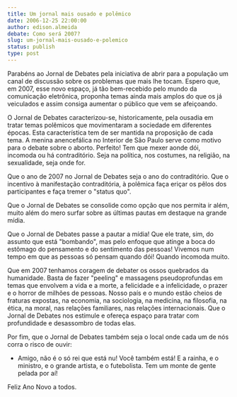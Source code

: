```yaml
---
title: Um jornal mais ousado e polêmico
date: 2006-12-25 22:00:00
author: edison.almeida
debate: Como será 2007? 
slug: um-jornal-mais-ousado-e-polemico
status: publish 
type: post
---
```


Parabéns ao Jornal de Debates pela iniciativa de abrir para a população um canal de discussão sobre os problemas que mais lhe tocam. Espero que, em 2007, esse novo espaço, já tão bem-recebido pelo mundo da comunicação eletrônica, proponha temas ainda mais amplos do que os já veiculados e assim consiga aumentar o público que vem se afeiçoando.  
  
O Jornal de Debates caracterizou-se, historicamente, pela ousadia em tratar temas polêmicos que movimentaram a sociedade em diferentes épocas. Esta característica tem de ser mantida na proposição de cada tema. A menina anencefálica no Interior de São Paulo serve como motivo para o debate sobre o aborto. Perfeito! Tem que mexer aonde dói, incomoda ou há contraditório. Seja na política, nos costumes, na religião, na sexualidade, seja onde for.   
  
Que o ano de 2007 no Jornal de Debates seja o ano do contraditório. Que o incentivo à manifestação contraditória, à polêmica faça eriçar os pêlos dos participantes e faça tremer o "status quo".   
  
Que o Jornal de Debates se consolide como opção que nos permita ir além, muito além do mero surfar sobre as últimas pautas em destaque na grande mídia.  
  
Que o Jornal de Debates passe a pautar a mídia! Que ele trate, sim, do assunto que está "bombando", mas pelo enfoque que atinge a boca do estômago do pensamento e do sentimento das pessoas! Vivemos num tempo em que as pessoas só pensam quando dói! Quando incomoda muito.  
  
Que em 2007 tenhamos coragem de debater os ossos quebrados da humanidade. Basta de fazer "peeling" e massagens pseudoprofundas em temas que envolvem a vida e a morte, a felicidade e a infelicidade, o prazer e o horror de milhões de pessoas. Nosso país e o mundo estão cheios de fraturas expostas, na economia, na sociologia, na medicina, na filosofia, na ética, na moral, nas relações familiares, nas relações internacionais. Que o Jornal de Debates nos estimule e ofereça espaço para tratar com profundidade e desassombro de todas elas.  
  
Por fim, que o Jornal de Debates também seja o local onde cada um de nós corra o risco de ouvir:   
- Amigo, não é o só rei que está nu! Você também está! E a rainha, e o ministro, e o grande artista, e o futebolista. Tem um monte de gente pelada por aí!  
  
Feliz Ano Novo a todos.
